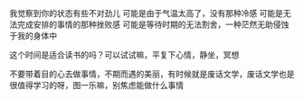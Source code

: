 我觉察到你的状态有些不对劲儿
可能是由于气温太高了，没有那种冷感
可能是无法完成安排的事情的那种挫败感
可能是等待时期的无法割舍，一种茫然无助侵蚀于我的身体中

这个时间是适合读书的吗？可以试试嘛，平复下心情，静坐，冥想

不要带着目的心去做事情，不期而遇的美丽，有时候就是废话文学，废话文学也是很值得学习的呀，图一乐嘛，别焦虑能做什么事情
